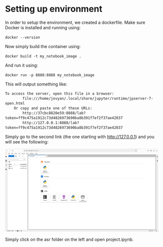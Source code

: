 # Setting up environment
In order to setup the environment, we created a dockerfile. Make sure Docker is installed and running using:

`docker --version`

Now simply build the container using:

`docker build -t my_notebook_image .`

And run it using:

`docker run -p 8888:8888 my_notebook_image`

This will output something like:

```
To access the server, open this file in a browser:
        file:///home/jovyan/.local/share/jupyter/runtime/jpserver-7-open.html
    Or copy and paste one of these URLs:
        http://37cbc8820e59:8888/lab?token=ff9c475a1912c73d4826973690ba8b391f7ef2f37ae42037
        http://127.0.0.1:8888/lab?token=ff9c475a1912c73d4826973690ba8b391f7ef2f37ae42037
```

Simply go to the second link (the one starting with http://127.0.0.1) and you will see the following:

![alt text](image-1.png)

Simply click on the asr folder on the left and open project.ipynb.
